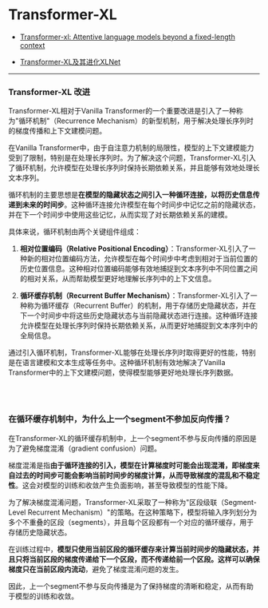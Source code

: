 # Transformer-XL

- [Transformer-xl: Attentive language models beyond a fixed-length context](https://arxiv.org/abs/1901.02860)

- [Transformer-XL及其进化XLNet](https://zhuanlan.zhihu.com/p/355366424)

---


### Transformer-XL 改进 

Transformer-XL相对于Vanilla Transformer的一个重要改进是引入了一种称为"循环机制"（Recurrence Mechanism）的新型机制，用于解决处理长序列时的梯度传播和上下文建模问题。

在Vanilla Transformer中，由于自注意力机制的局限性，模型的上下文建模能力受到了限制，特别是在处理长序列时。为了解决这个问题，Transformer-XL引入了循环机制，允许模型在处理长序列时保持长期依赖关系，并且能够有效地处理长文本序列。

循环机制的主要思想是**在模型的隐藏状态之间引入一种循环连接，以将历史信息传递到未来的时间步**。这种循环连接允许模型在每个时间步中记忆之前的隐藏状态，并在下一个时间步中使用这些记忆，从而实现了对长期依赖关系的建模。

具体来说，循环机制由两个关键组件组成：

1. **相对位置编码（Relative Positional Encoding）**：Transformer-XL引入了一种新的相对位置编码方法，允许模型在每个时间步中考虑到相对于当前位置的历史位置信息。这种相对位置编码能够有效地捕捉到文本序列中不同位置之间的相对关系，从而帮助模型更好地理解长序列中的上下文信息。

2. **循环缓存机制（Recurrent Buffer Mechanism）**：Transformer-XL引入了一种称为循环缓存（Recurrent Buffer）的机制，用于存储历史隐藏状态，并在下一个时间步中将这些历史隐藏状态与当前隐藏状态进行连接。这种循环连接允许模型在处理长序列时保持长期依赖关系，从而更好地捕捉到文本序列中的全局信息。

通过引入循环机制，Transformer-XL能够在处理长序列时取得更好的性能，特别是在语言建模和文本生成等任务中。这种循环机制有效地解决了Vanilla Transformer中的上下文建模问题，使得模型能够更好地处理长序列数据。



<br>
<br>


### 在循环缓存机制中，为什么上一个segment不参加反向传播？
在Transformer-XL的循环缓存机制中，上一个segment不参与反向传播的原因是为了避免梯度混淆（gradient confusion）问题。

梯度混淆是指**由于循环连接的引入，模型在计算梯度时可能会出现混淆，即梯度来自过去的时间步可能会影响当前时间步的梯度计算，从而导致梯度的混乱和不稳定性**。这会对模型的训练和收敛产生负面影响，甚至导致模型的性能下降。

为了解决梯度混淆问题，Transformer-XL采取了一种称为"区段级联（Segment-Level Recurrent Mechanism）"的策略。在这种策略下，模型将输入序列划分为多个不重叠的区段（segments），并且每个区段都有一个对应的循环缓存，用于存储历史隐藏状态。

在训练过程中，**模型只使用当前区段的循环缓存来计算当前时间步的隐藏状态，并且只将当前区段的梯度传递给下一个区段，而不传递给前一个区段。这样可以确保梯度只在当前区段内流动**，避免了梯度混淆问题的发生。

因此，上一个segment不参与反向传播是为了保持梯度的清晰和稳定，从而有助于模型的训练和收敛。